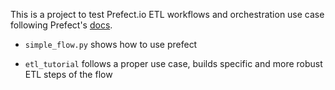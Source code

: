This is a project to test Prefect.io ETL workflows and orchestration use case following Prefect's [docs](https://docs.prefect.io/core/getting_started/basic-core-flow.html).

- `simple_flow.py` shows how to use prefect

- `etl_tutorial` follows a proper use case, builds specific and more robust ETL steps of the flow
